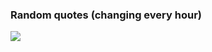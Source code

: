 

### Random quotes (changing every hour)
![](https://quotes-github-readme.vercel.app/api?type=horizontal&theme=tokyonight)

